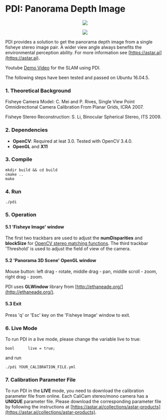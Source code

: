 # PDI: Panorama Depth Image

<p align="center">
  <img src="http://astar.support/dotai/pdi_fisheye_image1.jpg">
</p>

<p align="center">
  <img src="http://astar.support/dotai/pdi_3d_scene2.png">
</p>

PDI provides a solution to get the panorama depth image from a single fisheye stereo image pair. A wider view angle always benefits the environmental perception ability. For more information see
[https://astar.ai](https://astar.ai).

Youtube [Demo Video](https://youtu.be/vXWHsYjEsx8) for the SLAM using PDI.

The following steps have been tested and passed on Ubuntu 16.04.5.

### 1. Theoretical Background

Fisheye Camera Model:
C. Mei and P. Rives, Single View Point Omnidirectional Camera Calibration From Planar Grids, ICRA 2007.

Fisheye Stereo Reconstruction:
S. Li, Binocular Spherical Stereo, ITS 2009.

### 2. Dependencies 

* **OpenCV**: Required at leat 3.0. Tested with OpenCV 3.4.0.
* **OpenGL** and **X11**

### 3. Compile

	mkdir build && cd build
	cmake ..
	make

### 4. Run

	./pdi

### 5. Operation

#### 5.1 'Fisheye Image' window
The first two trackbars are used to adjust the **numDisparities** and **blockSize** for [OpenCV stereo matching functions](https://docs.opencv.org/3.0-beta/modules/calib3d/doc/camera_calibration_and_3d_reconstruction.html#stereobm). 
The third trackbar 'Threshold' is used to adjust the field of view of the camera.

#### 5.2 'Panorama 3D Scene' OpenGL window
Mouse button: left drag - rotate, middle drag - pan, middle scroll - zoom, right drag - zoom. 

PDI uses **GLWindow** library from [http://ethaneade.org/](http://ethaneade.org/).

#### 5.3 Exit
Press 'q' or 'Esc' key on the 'Fisheye Image' window to exit.

### 6. Live Mode
To run PDI in a live mode, please change the variable live to true:

	bool      live = true;

and run

	./pdi YOUR_CALIBRATION_FILE.yml

### 7. Calibration Parameter File
To run PDI in the **LIVE** mode, you need to download the calibration parameter file from online.
Each CaliCam stereo/mono camera has a **UNIQUE** parameter file. Please download the corresponding parameter file by following the instructions at [https://astar.ai/collections/astar-products](https://astar.ai/collections/astar-products).

<!---
### 8. Reference: A Visualized Course of Linear Algebra

**Inverse of Matrix**
<p align="center">
  <img src="http://astar.support/dotai/inv.gif">
</p>

**Eigenvector**
<p align="center">
  <img src="http://astar.support/dotai/eigen.gif">
</p>

**Singular Vector Decomposition**
<p align="center">
  <img src="http://astar.support/dotai/svd.gif">
</p>

For more information see
[http://linear-algebra.org](http://linear-algebra.org/en/index.html).
--->

